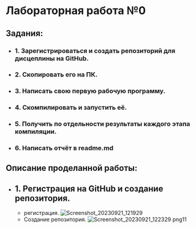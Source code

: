 #  Лабораторная работа №0
## Задания:
+ ### 1. Зарегистрироваться и создать репозиторий для дисцеплины на GitHub.
+ ### 2. Скопировать его на ПК.
+ ### 3. Написать свою первую рабочую программу.
+ ### 4. Скомпилировать и запустить её.
+ ### 5. Получить по отдельности результаты каждого этапа компиляции.
+ ### 6. Написать отчёт в readme.md
## Описание проделанной работы:
* ## 1. Регистрация на GitHub и создание репозитория.  
     + регистрация.
![Screenshot_20230921_121929](https://github.com/MbSmD/programming/assets/144994955/8db3b3d8-725c-4ea8-a00d-e97c8c258396)
     + Создание репозитория.
![Screenshot_20230921_122329 png11](https://github.com/MbSmD/programming/assets/144994955/19041990-b0d3-4068-89e2-b95fb1352a29)


